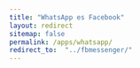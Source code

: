 ```yaml
---
title: "WhatsApp es Facebook"
layout: redirect
sitemap: false
permalink: /apps/whatsapp/
redirect_to:  "../fbmessenger/"
---
```

